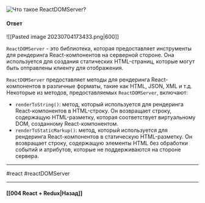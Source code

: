 ![Что такое `ReactDOMServer`?](https://youtu.be/81yRgVQ1ciM?t=763)

#### Ответ

![[Pasted image 20230704173433.png|600]]

`ReactDOMServer` - это библиотека, которая предоставляет инструменты для рендеринга React-компонентов на серверной стороне. Она используется для создания статических HTML-страниц, которые могут быть отправлены клиенту для отображения.

`ReactDOMServer` предоставляет методы для рендеринга React-компонентов в различные форматы, такие как HTML, JSON, XML и т.д. Некоторые из методов, предоставляемых `ReactDOMServer`, включают:

- `renderToString()`: метод, который используется для рендеринга React-компонентов в HTML-строку. Он возвращает строку, содержащую HTML-разметку, которая соответствует виртуальному DOM, созданному React-компонентом.
- `renderToStaticMarkup()`: метод, который используется для рендеринга React-компонентов в статическую HTML-разметку. Он возвращает строку, содержащую элементы HTML без обработки событий и атрибутов, которые не поддерживаются на стороне сервера.

____
#react #reactDOMServer 

____

#### [[004 React + Redux|Назад]]